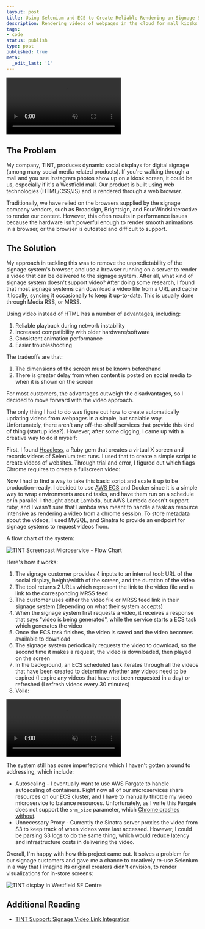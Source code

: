 ```yaml
---
layout: post
title: Using Selenium and ECS to Create Reliable Rendering on Signage Systems
description: Rendering videos of webpages in the cloud for mall kiosks and other digital signage
tags:
- code
status: publish
type: post
published: true
meta:
  _edit_last: '1'
---
```


<video autoplay loop muted>
  <source type="video/mp4" src="https://cdn.filestackcontent.com/PokZqp2tRyfFT9XPWAne">
  Your browser does not support the video element.
</video>

## The Problem

My company, TINT, produces dynamic social displays for digital signage (among many social media related products). If you're walking through a mall and you see Instagram photos show up on a kiosk screen, it could be us, especially if it's a Westfield mall. Our product is built using web technologies (HTML/CSS/JS) and is rendered through a web browser.

Traditionally, we have relied on the browsers supplied by the signage company vendors, such as Broadsign, Brightsign, and FourWindsInteractive to render our content. However, this often results in performance issues because the hardware isn't powerful enough to render smooth animations in a browser, or the browser is outdated and difficult to support.

## The Solution

My approach in tackling this was to remove the unpredictability of the signage system's browser, and use a browser running on a server to render a video that can be delivered to the signage system. After all, what kind of signage system doesn't support video? After doing some research, I found that most signage systems can download a video file from a URL and cache it locally, syncing it occasionally to keep it up-to-date. This is usually done through Media RSS, or MRSS. 

Using video instead of HTML has a number of advantages, including:

1. Reliable playback during network instability
2. Increased compatibility with older hardware/software 
3. Consistent animation performance
4. Easier troubleshooting

The tradeoffs are that:

1. The dimensions of the screen must be known beforehand
2. There is greater delay from when content is posted on social media to when it is shown on the screen

For most customers, the advantages outweigh the disadvantages, so I decided to move forward with the video approach.

The only thing I had to do was figure out how to create automatically updating videos from webpages in a simple, but scalable way. Unfortunately, there aren't any off-the-shelf services that provide this kind of thing (startup idea?). However, after some digging, I came up with a creative way to do it myself:

First, I found [Headless](https://github.com/leonid-shevtsov/headless), a Ruby gem that creates a virtual X screen and records videos of Selenium test runs. I used that to create a simple script to create videos of websites. Through trial and error, I figured out which flags Chrome requires to create a fullscreen video:

<script src="https://gist.github.com/rchiba/499afa72f71e8f1d241d42fb845daacf.js"></script>

Now I had to find a way to take this basic script and scale it up to be production-ready. I decided to use [AWS ECS](https://aws.amazon.com/ecs/) and Docker since it is a simple way to wrap environments around tasks, and have them run on a schedule or in parallel. I thought about Lambda, but AWS Lambda doesn't support ruby, and I wasn't sure that Lambda was meant to handle a task as resource intensive as rendering a video from a chrome session. To store metadata about the videos, I used MySQL, and Sinatra to provide an endpoint for signage systems to request videos from.

A flow chart of the system:

![TINT Screencast Microservice - Flow Chart](https://draftin.com:443/images/57421?token=8qiGhqlBLw4TaRZLcYEuy45jFSVbTsh13Tg8fH4NZhDIVNKLSWQK_CDDEsaTq5-4ahp2_jqb9WYAAIqgEeOkYi8) 

Here's how it works:

1. The signage customer provides 4 inputs to an internal tool: URL of the social display, height/width of the screen, and the duration of the video
2. The tool returns 2 URLs which represent the link to the video file and a link to the corresponding MRSS feed
3. The customer uses either the video file or MRSS feed link in their signage system (depending on what their system accepts)
4. When the signage system first requests a video, it receives a response that says "video is being generated", while the service starts a ECS task which generates the video
5. Once the ECS task finishes, the video is saved and the video becomes available to download
6. The signage system periodically requests the video to download, so the second time it makes a request, the video is downloaded, then played on the screen
7. In the background, an ECS scheduled task iterates through all the videos that have been created to determine whether any videos need to be expired (I expire any videos that have not been requested in a day) or refreshed (I refresh videos every 30 minutes)
8. Voila:

<video autoplay loop muted>
  <source type="video/mp4" src="https://cdn.filestackcontent.com/lPsx91NxSzecM8y1tJkj">
  Your browser does not support the video element.
</video>

The system still has some imperfections which I haven't gotten around to addressing, which include:

* Autoscaling - I eventually want to use AWS Fargate to handle autoscaling of containers. Right now all of our microservices share resources on our ECS cluster, and I have to manually throttle my video microservice to balance resources. Unfortunately, as I write this Fargate does not support the `shm_size` parameter, which [Chrome crashes without](https://github.com/SeleniumHQ/docker-selenium/issues/392).
* Unnecessary Proxy - Currently the Sinatra server proxies the video from S3 to keep track of when videos were last accessed. However, I could be parsing S3 logs to do the same thing, which would reduce latency and infrastructure costs in delivering the video. 

Overall, I'm happy with how this project came out. It solves a problem for our signage customers and gave me a chance to creatively re-use Selenium in a way that I imagine its original creators didn't envision, to render visualizations for in-store screens:

![TINT display in Westfield SF Centre](https://cdn.filestackcontent.com/pXGqrzWQWm2c2cY5ZsSZ)

## Additional Reading

* [TINT Support: Signage Video Link Integration](https://tint.zendesk.com/hc/en-us/articles/360002743313-TINT-Signage-Video-Link-Integration)
